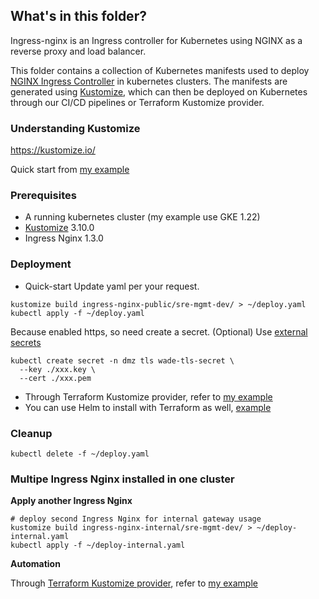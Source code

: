 ## What's in this folder?
Ingress-nginx is an Ingress controller for Kubernetes using NGINX as a reverse proxy and load balancer.

This folder contains a collection of Kubernetes manifests used to deploy [NGINX Ingress Controller](https://kubernetes.github.io/ingress-nginx/) in kubernetes clusters. The manifests are generated using [Kustomize](https://github.com/kubernetes-sigs/kustomize), which can then be deployed on Kubernetes through our CI/CD pipelines or Terraform Kustomize provider.

### Understanding Kustomize
https://kustomize.io/

Quick start from [my example](../../Kustomize/demo-manifests/README.md)

### Prerequisites
* A running kubernetes cluster (my example use GKE 1.22)
* [Kustomize](https://kubectl.docs.kubernetes.io/installation/kustomize/) 3.10.0
* Ingress Nginx 1.3.0

### Deployment
* Quick-start
Update yaml per your request. 

```
kustomize build ingress-nginx-public/sre-mgmt-dev/ > ~/deploy.yaml
kubectl apply -f ~/deploy.yaml
```

Because enabled https, so need create a secret. (Optional) Use [external secrets](../Kubernetes/external-secrets/)
```
kubectl create secret -n dmz tls wade-tls-secret \
  --key ./xxx.key \
  --cert ./xxx.pem
```

* Through Terraform Kustomize provider, refer to [my example](../../Terraform/kustomize/README.md)
* You can use Helm to install with Terraform as well, [example](../../Terraform/helm/)

### Cleanup
```
kubectl delete -f ~/deploy.yaml 
```

### Multipe Ingress Nginx installed in one cluster

**Apply another Ingress Nginx**
```
# deploy second Ingress Nginx for internal gateway usage
kustomize build ingress-nginx-internal/sre-mgmt-dev/ > ~/deploy-internal.yaml
kubectl apply -f ~/deploy-internal.yaml
```
**Automation**

Through [Terraform Kustomize provider](https://registry.terraform.io/providers/kbst/kustomization/latest/docs), refer to [my example](../../Terraform/kustomize/)
